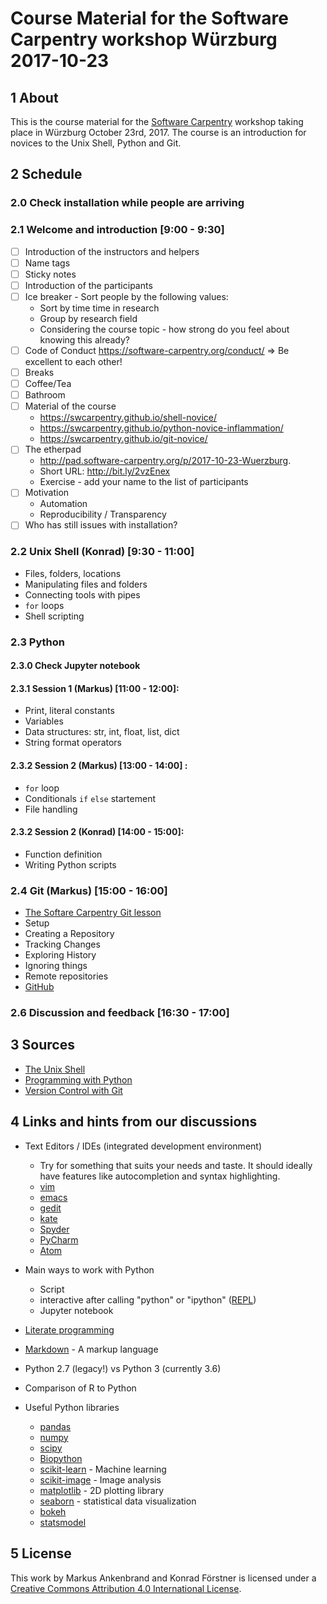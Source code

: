 # Course Material for the Software Carpentry workshop Würzburg 2017-10-23

## 1 About

This is the course material for
the [Software Carpentry](http://software-carpentry.org/) workshop
taking place in Würzburg October 23rd, 2017. The course is an
introduction for novices to the Unix Shell, Python and Git.

## 2 Schedule

### 2.0 Check installation while people are arriving

### 2.1 Welcome and introduction [9:00 - 9:30]

- [ ] Introduction of the instructors and helpers
- [ ] Name tags
- [ ] Sticky notes
- [ ] Introduction of the participants
- [ ] Ice breaker - Sort people by the following values:
  - Sort by time time in research
  - Group by research field
  - Considering the course topic - how strong do you feel about knowing this already?
- [ ] Code of Conduct https://software-carpentry.org/conduct/  => Be excellent to each other!
- [ ] Breaks
- [ ] Coffee/Tea
- [ ] Bathroom
- [ ] Material of the course
  - https://swcarpentry.github.io/shell-novice/
  - https://swcarpentry.github.io/python-novice-inflammation/
  - https://swcarpentry.github.io/git-novice/
- [ ] The etherpad
  - http://pad.software-carpentry.org/p/2017-10-23-Wuerzburg. 
  - Short URL: http://bit.ly/2vzEnex
  - Exercise - add your name to the list of participants
- [ ] Motivation
  - Automation
  - Reproducibility / Transparency
- [ ] Who has still issues with installation?

### 2.2 Unix Shell (Konrad) [9:30 - 11:00]

- Files, folders, locations
- Manipulating files and folders
- Connecting tools with pipes
- `for` loops
- Shell scripting

### 2.3 Python 

#### 2.3.0 Check Jupyter notebook

#### 2.3.1 Session 1 (Markus) [11:00 - 12:00]: 

- Print, literal constants
- Variables
- Data structures: str, int, float, list, dict
- String format operators

#### 2.3.2 Session 2 (Markus) [13:00 - 14:00] :

- `for` loop
- Conditionals `if` `else` startement
- File handling

#### 2.3.2 Session 2 (Konrad) [14:00 - 15:00]:

- Function definition
- Writing Python scripts

### 2.4 Git (Markus) [15:00 - 16:00]

- [The Softare Carpentry Git lesson](https://swcarpentry.github.io/git-novice/)
- Setup
- Creating a Repository
- Tracking Changes
- Exploring History
- Ignoring things
- Remote repositories
- [GitHub](https://github.com/)


### 2.6 Discussion and feedback [16:30 - 17:00]

## 3 Sources

- [The Unix Shell](https://swcarpentry.github.io/shell-novice/)
- [Programming with Python](https://swcarpentry.github.io/python-novice-inflammation/)
- [Version Control with Git](https://swcarpentry.github.io/git-novice/)

## 4 Links and hints from our discussions

- Text Editors / IDEs (integrated development environment)
  - Try for something that suits your needs and taste. It should
    ideally have features like autocompletion and syntax highlighting.
  - [vim](http://www.vim.org/)
  - [emacs](https://www.gnu.org/software/emacs/)
  - [gedit](https://wiki.gnome.org/Apps/Gedit)
  - [kate](https://kate-editor.org/)
  - [Spyder](https://pythonhosted.org/spyder/)
  - [PyCharm](https://www.jetbrains.com/pycharm/)
  - [Atom](https://atom.io/)

- Main ways to work with Python
  - Script
  - interactive after calling "python" or "ipython" ([REPL](https://en.wikipedia.org/wiki/Read%E2%80%93eval%E2%80%93print_loop))
  - Jupyter notebook

- [Literate programming](https://de.wikipedia.org/wiki/Literate_programming)

- [Markdown](https://en.wikipedia.org/wiki/Markdown) - A markup language
- Python 2.7 (legacy!) vs Python 3 (currently 3.6)
- Comparison of R to Python

- Useful Python libraries
  - [pandas](http://pandas.pydata.org/)
  - [numpy](http://www.numpy.org/)
  - [scipy](https://www.scipy.org/)
  - [Biopython](http://biopython.org/) 
  - [scikit-learn](http://scikit-learn.org) - Machine learning
  - [scikit-image](http://scikit-image.org/) - Image analysis
  - [matplotlib](http://matplotlib.org/) - 2D plotting library
  - [seaborn](https://seaborn.pydata.org/) - statistical data visualization
  - [bokeh](http://bokeh.pydata.org)
  - [statsmodel](http://statsmodels.sourceforge.net/)

## 5 License

This work by Markus Ankenbrand and Konrad Förstner is
licensed under a
[Creative Commons Attribution 4.0 International License](https://creativecommons.org/licenses/by/4.0/).
